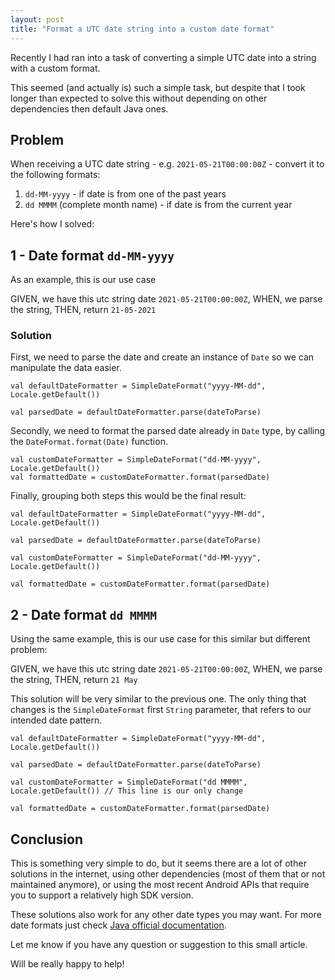 ```yaml
---
layout: post
title: "Format a UTC date string into a custom date format"
---
```


Recently I had ran into a task of converting a simple UTC date into a string with a custom format.

This seemed (and actually is) such a simple task, but despite that I took longer than expected to solve this without depending on other dependencies then default Java ones.

## Problem

When receiving a UTC date string - e.g. `2021-05-21T00:00:00Z` - convert it to the following formats:

1. `dd-MM-yyyy` - if date is from one of the past years
2. `dd MMMM` (complete month name) - if date is from the current year

Here's how I solved:

## 1 - Date format `dd-MM-yyyy`

As an example, this is our use case

GIVEN, we have this utc string date `2021-05-21T00:00:00Z`,
WHEN, we parse the string,
THEN, return `21-05-2021` 


### Solution

First, we need to parse the date and create an instance of `Date` so we can manipulate the data easier.

```
val defaultDateFormatter = SimpleDateFormat("yyyy-MM-dd", Locale.getDefault()) 

val parsedDate = defaultDateFormatter.parse(dateToParse)
```

Secondly, we need to format the parsed date already in `Date` type, by calling the `DateFormat.format(Date)` function.

```
val customDateFormatter = SimpleDateFormat("dd-MM-yyyy", Locale.getDefault())
val formattedDate = customDateFormatter.format(parsedDate)
```

Finally, grouping both steps this would be the final result:
```
val defaultDateFormatter = SimpleDateFormat("yyyy-MM-dd", Locale.getDefault()) 

val parsedDate = defaultDateFormatter.parse(dateToParse)

val customDateFormatter = SimpleDateFormat("dd-MM-yyyy", Locale.getDefault())

val formattedDate = customDateFormatter.format(parsedDate)
```

## 2 - Date format `dd MMMM`

Using the same example, this is our use case for this similar but different problem:

GIVEN, we have this utc string date `2021-05-21T00:00:00Z`,
WHEN, we parse the string,
THEN, return `21 May` 

This solution will be very similar to the previous one. The only thing that changes is the `SimpleDateFormat` first `String` parameter, that refers to our intended date pattern.

```
val defaultDateFormatter = SimpleDateFormat("yyyy-MM-dd", Locale.getDefault()) 

val parsedDate = defaultDateFormatter.parse(dateToParse)

val customDateFormatter = SimpleDateFormat("dd MMMM", Locale.getDefault()) // This line is our only change

val formattedDate = customDateFormatter.format(parsedDate)
```

## Conclusion

This is something very simple to do, but it seems there are a lot of other solutions in the internet, using other dependencies (most of them that or not maintained anymore), or using the most recent Android APIs that require you to support a relatively high SDK version.

These solutions also work for any other date types you may want. For more date formats just check [Java official documentation](https://docs.oracle.com/javase/8/docs/api/java/text/SimpleDateFormat.html).

Let me know if you have any question or suggestion to this small article.

Will be really happy to help!

